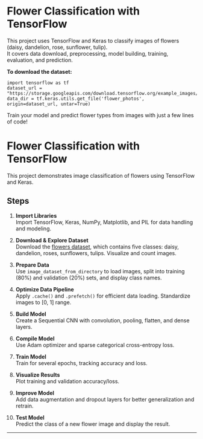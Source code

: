 # Flower Classification with TensorFlow

This project uses TensorFlow and Keras to classify images of flowers (daisy, dandelion, rose, sunflower, tulip).  
It covers data download, preprocessing, model building, training, evaluation, and prediction.

**To download the dataset:**
```
import tensorflow as tf
dataset_url = "https://storage.googleapis.com/download.tensorflow.org/example_images/flower_photos.tgz"
data_dir = tf.keras.utils.get_file('flower_photos', origin=dataset_url, untar=True)
```

Train your model and predict flower types from images with just a few lines of code!


# Flower Classification with TensorFlow

This project demonstrates image classification of flowers using TensorFlow and Keras.

## Steps

1. **Import Libraries**  
   Import TensorFlow, Keras, NumPy, Matplotlib, and PIL for data handling and modeling.

2. **Download & Explore Dataset**  
   Download the [flowers dataset](https://storage.googleapis.com/download.tensorflow.org/example_images/flower_photos.tgz), which contains five classes: daisy, dandelion, roses, sunflowers, tulips. Visualize and count images.

3. **Prepare Data**  
   Use `image_dataset_from_directory` to load images, split into training (80%) and validation (20%) sets, and display class names.

4. **Optimize Data Pipeline**  
   Apply `.cache()` and `.prefetch()` for efficient data loading. Standardize images to [0, 1] range.

5. **Build Model**  
   Create a Sequential CNN with convolution, pooling, flatten, and dense layers.

6. **Compile Model**  
   Use Adam optimizer and sparse categorical cross-entropy loss.

7. **Train Model**  
   Train for several epochs, tracking accuracy and loss.

8. **Visualize Results**  
   Plot training and validation accuracy/loss.

9. **Improve Model**  
   Add data augmentation and dropout layers for better generalization and retrain.

10. **Test Model**  
    Predict the class of a new flower image and display the result.

---

